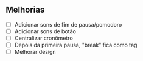 ## Melhorias
- [ ] Adicionar sons de fim de pausa/pomodoro
- [ ] Adicionar sons de botão
- [ ] Centralizar cronômetro
- [ ] Depois da primeira pausa, "break" fica como tag
- [ ] Melhorar design
